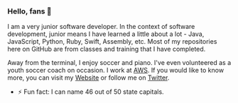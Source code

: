 ### Hello, fans 👋

I am a very junior software developer. In the context of software development, junior means I have learned a little about a lot - Java, JavaScript, Python, Ruby, Swift, Assembly, etc. Most of my repositories here on GitHub are from classes and training that I have completed. 

Away from the terminal, I enjoy soccer and piano. I've even volunteered as a youth soccer coach on occasion. I work at [AWS](https://aws.amazon.com). If you would like to know more, you can visit my [Website](https://www.neillperry.com) or follow me on [Twitter](https://twitter.com/neillperry). 

- ⚡ Fun fact: I can name 46 out of 50 state capitals. 
